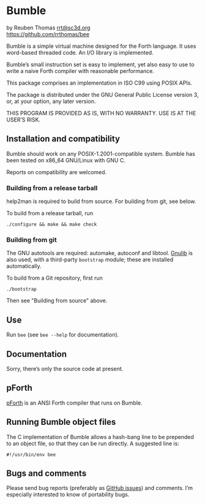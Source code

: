# Bumble

by Reuben Thomas <rrt@sc3d.org>  
https://github.com/rrthomas/bee  

Bumble is a simple virtual machine designed for the Forth language. It uses
word-based threaded code. An I/O library is implemented.

Bumble’s small instruction set is easy to implement, yet also easy to use to
write a naive Forth compiler with reasonable performance.

This package comprises an implementation in ISO C99 using POSIX APIs.

The package is distributed under the GNU General Public License version 3,
or, at your option, any later version.

THIS PROGRAM IS PROVIDED AS IS, WITH NO WARRANTY. USE IS AT THE USER’S
RISK.


## Installation and compatibility

Bumble should work on any POSIX-1.2001-compatible system. Bumble has been tested
on x86_64 GNU/Linux with GNU C.

Reports on compatibility are welcomed.


### Building from a release tarball

help2man is required to build from source. For building from git, see below.

To build from a release tarball, run

`./configure && make && make check`


### Building from git

The GNU autotools are required: automake, autoconf and libtool.
[Gnulib](https://www.gnu.org/software/gnulib/) is also used, with a
third-party `bootstrap` module; these are installed automatically.

To build from a Git repository, first run

```
./bootstrap
```

Then see "Building from source" above.


## Use

Run `bee` (see `bee --help` for documentation).


## Documentation

Sorry, there’s only the source code at present.


## pForth

[pForth](https://github.com/rrthomas/pforth) is an ANSI Forth compiler that
runs on Bumble.


## Running Bumble object files

The C implementation of Bumble allows a hash-bang line to be prepended to an object file, so that they can be run directly. A suggested line is:

```
#!/usr/bin/env bee
```


## Bugs and comments

Please send bug reports (preferably as [GitHub issues](https://github.com/rrthomas/bee/issues))
and comments. I’m especially interested to know of portability bugs.
